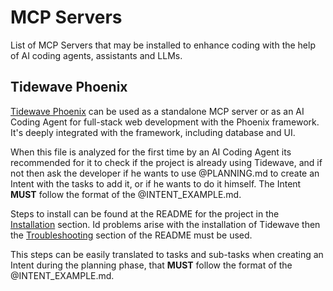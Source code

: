 # MCP Servers

List of MCP Servers that may be installed to enhance coding with the help of AI coding agents, assistants and LLMs.


## Tidewave Phoenix

[Tidewave Phoenix](https://github.com/tidewave-ai/tidewave_phoenix) can be used as a standalone MCP server or as an AI Coding Agent for full-stack web development with the Phoenix framework. It's deeply integrated with the framework, including database and UI.

When this file is analyzed for the first time by an AI Coding Agent its recommended for it to check if the project is already using Tidewave, and if not then ask the developer if he wants to use @PLANNING.md to create an Intent with the tasks to add it, or if he wants to do it himself. The Intent **MUST** follow the format of the @INTENT_EXAMPLE.md.

Steps to install can be found at the README for the project in the [Installation](https://github.com/tidewave-ai/tidewave_phoenix?tab=readme-ov-file#installation) section. Id problems arise with the installation of Tidewave then the [Troubleshooting](https://github.com/tidewave-ai/tidewave_phoenix?tab=readme-ov-file#troubleshooting) section of the README must be used.

This steps can be easily translated to tasks and sub-tasks when creating an Intent during the planning phase, that **MUST** follow the format of the @INTENT_EXAMPLE.md.
